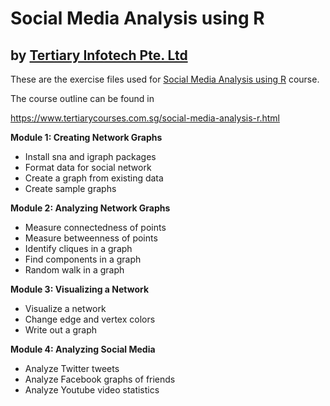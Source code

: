 # Social Media Analysis using R
## by [Tertiary Infotech Pte. Ltd](https://www.tertiarycourses.com.sg/)

These are the exercise files used for [Social Media Analysis using R](https://www.tertiarycourses.com.sg/social-media-analysis-r.html) course. 

The course outline can be found in 

https://www.tertiarycourses.com.sg/social-media-analysis-r.html

<p><strong>Module 1: Creating Network Graphs</strong></p>
<ul>
<li>Install sna and igraph packages</li>
<li>Format data for social network</li>
<li>Create a graph from existing data</li>
<li>Create sample graphs</li>
</ul>
<p><strong>Module 2: Analyzing Network Graphs</strong></p>
<ul>
<li>Measure connectedness of points</li>
<li>Measure betweenness of points</li>
<li>Identify cliques in a graph</li>
<li>Find components in a graph</li>
<li>Random walk in a graph</li>
</ul>
<p><strong>Module 3: Visualizing a Network</strong></p>
<ul>
<li>Visualize a network</li>
<li>Change edge and vertex colors</li>
<li>Write out a graph</li>
</ul>
<p><strong>Module 4: Analyzing Social Media</strong></p>
<ul>
<li>Analyze Twitter tweets</li>
<li>Analyze Facebook graphs of friends</li>
<li>Analyze Youtube video statistics</li>
</ul>
<p></p>
